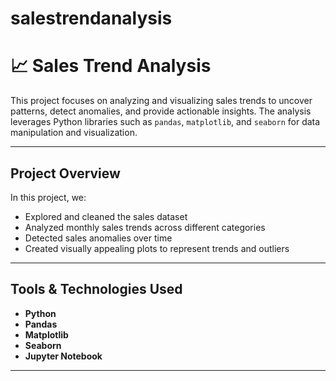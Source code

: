 # salestrendanalysis
# 📈 Sales Trend Analysis

This project focuses on analyzing and visualizing sales trends to uncover patterns, detect anomalies, and provide actionable insights. The analysis leverages Python libraries such as `pandas`, `matplotlib`, and `seaborn` for data manipulation and visualization.

---

##  Project Overview

In this project, we:

- Explored and cleaned the sales dataset
- Analyzed monthly sales trends across different categories
- Detected sales anomalies over time
- Created visually appealing plots to represent trends and outliers

---

##  Tools & Technologies Used

- **Python**
- **Pandas**
- **Matplotlib**
- **Seaborn**
- **Jupyter Notebook**

---



